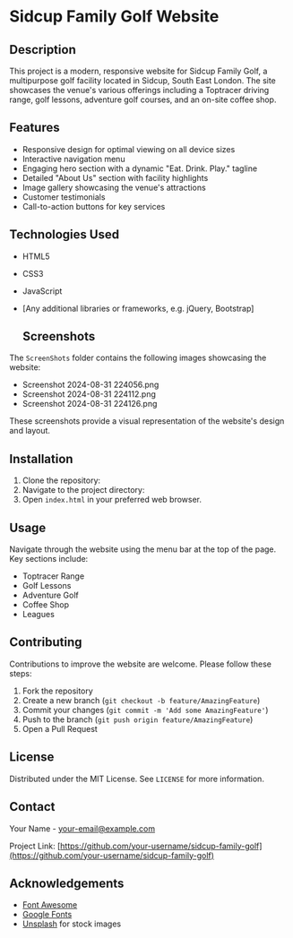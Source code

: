 # Sidcup Family Golf Website

## Description

This project is a modern, responsive website for Sidcup Family Golf, a multipurpose golf facility located in Sidcup, South East London. The site showcases the venue's various offerings including a Toptracer driving range, golf lessons, adventure golf courses, and an on-site coffee shop.

## Features

- Responsive design for optimal viewing on all device sizes
- Interactive navigation menu
- Engaging hero section with a dynamic "Eat. Drink. Play." tagline
- Detailed "About Us" section with facility highlights
- Image gallery showcasing the venue's attractions
- Customer testimonials
- Call-to-action buttons for key services

## Technologies Used

- HTML5
- CSS3
- JavaScript
- [Any additional libraries or frameworks, e.g. jQuery, Bootstrap]

  ## Screenshots

The `ScreenShots` folder contains the following images showcasing the website:

- Screenshot 2024-08-31 224056.png
- Screenshot 2024-08-31 224112.png
- Screenshot 2024-08-31 224126.png

These screenshots provide a visual representation of the website's design and layout.

## Installation

1. Clone the repository:
2. Navigate to the project directory:
3. Open `index.html` in your preferred web browser.

## Usage

Navigate through the website using the menu bar at the top of the page. Key sections include:

- Toptracer Range
- Golf Lessons
- Adventure Golf
- Coffee Shop
- Leagues

## Contributing

Contributions to improve the website are welcome. Please follow these steps:

1. Fork the repository
2. Create a new branch (`git checkout -b feature/AmazingFeature`)
3. Commit your changes (`git commit -m 'Add some AmazingFeature'`)
4. Push to the branch (`git push origin feature/AmazingFeature`)
5. Open a Pull Request

## License

Distributed under the MIT License. See `LICENSE` for more information.

## Contact

Your Name - [your-email@example.com](mailto:your-email@example.com)

Project Link: [https://github.com/your-username/sidcup-family-golf](https://github.com/your-username/sidcup-family-golf)

## Acknowledgements

- [Font Awesome](https://fontawesome.com)
- [Google Fonts](https://fonts.google.com)
- [Unsplash](https://unsplash.com) for stock images
